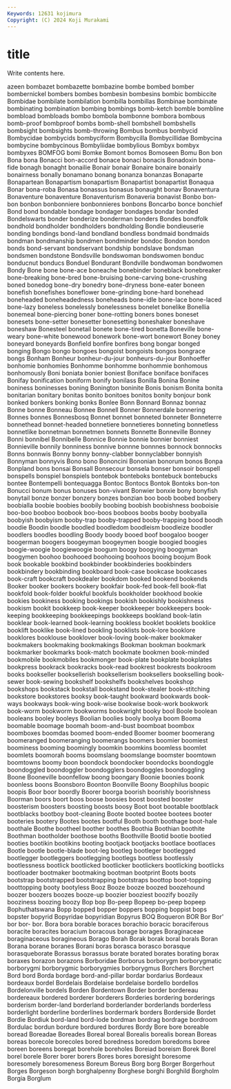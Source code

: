 ```yaml
---
Keywords: 12631 kojimura
Copyright: (C) 2024 Koji Murakami
---
```


# title

Write contents here.



azeen bombazet bombazette bombazine bombe bombed
bomber bombernickel bombers bombes bombesin bombesins bombic bombiccite Bombidae bombilate
bombilation bombilla bombillas Bombinae bombinate bombinating bombination bombing bombings bomb-ketch
bomble bombline bombload bombloads bombo bombola bombonne bombora bombous bomb-proof
bombproof bombs bomb-shell bombshell bombshells bombsight bombsights bomb-throwing Bombus bombus
bombycid Bombycidae bombycids bombyciform Bombycilla Bombycillidae Bombycina bombycine bombycinous Bombyliidae
bombylious Bombyx bombyx bombyxes BOMFOG bomi Bomke Bomont bomos Bomoseen
Bomu Bon bon Bona bona Bonacci bon-accord bonace bonaci bonacis
Bonadoxin bona-fide bonagh bonaght bonailie Bonair bonair Bonaire bonaire bonairly
bonairness bonally bonamano bonang bonanza bonanzas Bonaparte Bonapartean Bonapartism bonapartism
Bonapartist bonapartist Bonaqua Bonar bona-roba Bonasa bonassus bonasus bonaught bonav
Bonaventura Bonaventure bonaventure Bonaventurism Bonaveria bonavist Bonbo bon-bon bonbon bonbonniere
bonbonnieres bonbons Boncarbo bonce bonchief Bond bond bondable bondage bondager
bondages bondar bonded Bondelswarts bonder bonderize bonderman bonders Bondes bondfolk
bondhold bondholder bondholders bondholding Bondie bondieuserie bonding bondings bond-land bondland
bondless bondmaid bondmaids bondman bondmanship bondmen bondminder bondoc Bondon bondon
bonds bond-servant bondservant bondship bondslave bondsman bondsmen bondstone Bondsville bondswoman
bondswomen bonduc bonducnut bonducs Bonduel Bondurant Bondville bondwoman bondwomen Bondy
Bone bone bone-ace boneache bonebinder boneblack bonebreaker bone-breaking bone-bred bone-bruising
bone-carving bone-crushing boned bonedog bone-dry bonedry bone-dryness bone-eater boneen bonefish
bonefishes boneflower bone-grinding bone-hard bonehead boneheaded boneheadedness boneheads bone-idle bone-lace
bone-laced bone-lazy boneless bonelessly bonelessness bonelet bonelike Bonellia bonemeal bone-piercing
boner bone-rotting boners bones boneset bonesets bone-setter bonesetter bonesetting boneshaker
boneshave boneshaw Bonesteel bonetail bonete bone-tired bonetta Boneville bone-weary bone-white
bonewood bonework bone-wort bonewort Boney boney boneyard boneyards Bonfield bonfire
bonfires bong bongar bonged bonging Bongo bongo bongoes bongoist bongoists
bongos bongrace bongs Bonham Bonheur bonheur-du-jour bonheurs-du-jour Bonhoeffer bonhomie bonhomies
Bonhomme bonhomme bonhommie bonhomous bonhomously Boni boniata bonier boniest Boniface
boniface bonifaces Bonifay bonification boniform bonify bonilass Bonilla Bonina Bonine
boniness boninesses boning Bonington boninite Bonis bonism Bonita bonita bonitarian
bonitary bonitas bonito bonitoes bonitos bonity bonjour bonk bonked bonkers
bonking bonks Bonlee Bonn Bonnard Bonnaz bonnaz Bonne bonne Bonneau
Bonnee Bonnell Bonner Bonnerdale bonnering Bonnes bonnes Bonnesbosq Bonnet bonnet
bonneted bonneter Bonneterre bonnethead bonnet-headed bonnetiere bonnetieres bonneting bonnetless bonnetlike
bonnetman bonnetmen bonnets Bonnette Bonneville Bonney Bonni bonnibel Bonnibelle Bonnice
Bonnie bonnie bonnier bonniest Bonnieville bonnily bonniness bonnive bonnne bonnnes
bonnock bonnocks Bonns bonnwis Bonny bonny bonny-clabber bonnyclabber bonnyish Bonnyman
bonnyvis Bono bono Bononcini Bononian bonorum bonos Bonpa Bonpland bons
bonsai Bonsall Bonsecour bonsela bonser bonsoir bonspell bonspells bonspiel bonspiels
bontebok bonteboks bontebuck bontebucks bontee Bontempelli bontequagga Bontoc Bontocs Bontok
Bontoks bon-ton Bonucci bonum bonus bonuses bon-vivant Bonwier bonxie bony
bonyfish bonytail bonze bonzer bonzery bonzes bonzian boo boob boobed
boobery boobialla boobie boobies boobily boobing boobish boobishness booboisie boo-boo
booboo boobook boo-boos booboos boobs booby boobyalla boobyish boobyism booby-trap
booby-trapped booby-trapping bood boodh boodie Boodin boodle boodled boodledom boodleism
boodleize boodler boodlers boodles boodling Boody boody booed boof boogaloo
booger boogerman boogers boogeyman boogeymen boogie boogied boogies boogie-woogie boogiewoogie
boogum boogy boogying boogyman boogymen boohoo boohooed boohooing boohoos booing
boojum Book book bookable bookbind bookbinder bookbinderies bookbinders bookbindery bookbinding
bookboard book-case bookcase bookcases book-craft bookcraft bookdealer bookdom booked bookend
bookends Booker booker bookers bookery bookfair book-fed book-fell book-flat bookfold
book-folder bookful bookfuls bookholder bookhood bookie bookies bookiness booking bookings
bookish bookishly bookishness bookism bookit bookkeep book-keeper bookkeeper bookkeepers book-keeping
bookkeeping bookkeepings bookkeeps bookland book-latin booklear book-learned book-learning bookless booklet
booklets booklice booklift booklike book-lined bookling booklists book-lore booklore booklores
booklouse booklover book-loving book-maker bookmaker bookmakers bookmaking bookmakings Bookman bookman
bookmark bookmarker bookmarks book-match bookmate bookmen book-minded bookmobile bookmobiles bookmonger
book-plate bookplate bookplates bookpress bookrack bookracks book-read bookrest bookrests bookroom
books bookseller booksellerish booksellerism booksellers bookselling book-sewer book-sewing bookshelf bookshelfs
bookshelves bookshop bookshops bookstack bookstall bookstand book-stealer book-stitching bookstore bookstores
booksy book-taught bookward bookwards book-ways bookways book-wing book-wise bookwise book-work
bookwork book-worm bookworm bookworms bookwright booky bool Boole boolean booleans
booley booleys Boolian boolies booly boolya boom Booma boomable boomage
boomah boom-and-bust boomboat boombox boomboxes boomdas boomed boom-ended Boomer boomer
boomerang boomeranged boomeranging boomerangs boomers boomier boomiest boominess booming boomingly
boomkin boomkins boomless boomlet boomlets boomorah booms boomslang boomslange boomster
boomtown boomtowns boomy boon boondock boondocker boondocks boondoggle boondoggled boondoggler
boondogglers boondoggles boondoggling Boone Booneville boonfellow boong boongary Boonie boonies
boonk boonless boons Boonsboro Boonton Boonville Boony Boophilus boopic boopis
Boor boor boordly Boorer boorga boorish boorishly boorishness Boorman boors
boort boos boose boosies boost boosted booster boosterism boosters boosting
boosts boosy Boot boot bootable bootblack bootblacks bootboy boot-cleaning Boote
booted bootee bootees booter booteries bootery Bootes bootes bootful Booth
booth boothage boot-hale boothale Boothe bootheel boother boothes Boothia Boothian
boothite Boothman bootholder boothose booths Boothville Bootid bootie bootied booties
bootikin bootikins booting bootjack bootjacks bootlace bootlaces Bootle bootle bootle-blade
boot-leg bootleg bootleger bootlegged bootlegger bootleggers bootlegging bootlegs bootless bootlessly
bootlessness bootlick bootlicked bootlicker bootlickers bootlicking bootlicks bootloader bootmaker bootmaking
bootman bootprint Boots boots bootstrap bootstrapped bootstrapping bootstraps boottop boot-topping
boottopping booty bootyless Booz Booze booze boozed boozehound boozer boozers
boozes booze-up boozier booziest boozify boozily booziness boozing boozy Bop
bop Bo-peep Bopeep bo-peep bopeep Bophuthatswana Bopp bopped bopper boppers
bopping boppist bops bopster bopyrid Bopyridae bopyridian Bopyrus BOQ Boqueron
BOR Bor Bor' bor bor- bor. Bora bora borable boraces
borachio boracic boraciferous boracite boracites boracium boracous borage borages Boraginaceae
boraginaceous boragineous Borago Borah Borak borak boral borals Boran Borana
borane boranes Borani boras borasca borasco borasque borasqueborate Borassus borassus
borate borated borates borating borax boraxes borazon borazons Borboridae Borborus
borborygm borborygmatic borborygmi borborygmic borborygmies borborygmus Borchers Borchert Bord bord
Borda bordage bord-and-pillar bordar bordarius Bordeaux bordeaux bordel Bordelais Bordelaise
bordelaise bordello bordellos Bordelonville bordels Borden Bordentown Border border bordereau
bordereaux bordered borderer borderers Borderies bordering borderings borderism border-land borderland
borderlander borderlands borderless borderlight borderline borderlines bordermark borders Borderside Bordet
Bordie Bordiuk bord-land bord-lode bordman bordrag bordrage bordroom Bordulac bordun
bordure bordured bordures Bordy Bore bore boreable boread Boreadae Boreades
Boreal boreal Borealis borealis borean Boreas boreas borecole borecoles bored
boredness boredom boredoms boree boreen boreens boregat borehole boreholes Boreiad
boreism Borek Borel borel borele Borer borer borers Bores bores
boresight boresome boresomely boresomeness Boreum Boreus Borg borg Borger Borgerhout
Borges Borgeson borgh borghalpenny Borghese borghi Borghild Borgholm Borgia Borglum
